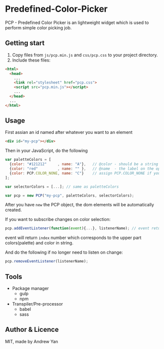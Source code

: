 # Predefined-Color-Picker
PCP - Predefined Color Picker is an lightweight widget which is used to perform simple color picking job.

## Getting start
1. Copy files from `js/pcp.min.js` and `css/pcp.css` to your project directory.
2. Include these files:
```html
<html>
  <head>
    ...
    <link rel="stylesheet" href="pcp.css"> 
    <script src="pcp.min.js"></script>
    ...
  </head>
  ...
</html>
 ```
## Usage
First assian an id named after whatever you want to an element
```html
<div id="my-pcp"></div>
```
Then in your JavaScript, do the following
```JavaScript
var paletteColors = [
  {color: "#121212"     , name: "A"},   // @color - should be a string in RGB format or default color name.
  {color: "red"         , name: "" },   // @name  - the label on the option.
  {color: PCP.COLOR_NONE, name: "C"}    // assign PCP.COLOR_NONE if you want no color option.
];

var selectorColors = [...]; // same as paletteColors

var pcp = new PCP("my-pcp", paletteColors, selectorColors);
```
After you have `new` the PCP object, the dom elements will be automatically created.

If you want to subscribe changes on color selection:
```JavaScript
pcp.addEventListener(function(event){...}, listenerName); // event returns {index, color}
```
event will return `index` number which corresponds to the upper part colors(palette) and color in string.

And do the following if no longer need to listen on change:
```JavaScript
pcp.removeEventListener(listenerName);
```

## Tools
* Package manager
  * gulp
  * npm
* Transpiler/Pre-processor
  * babel
  * sass

## Author & Licence
MIT, made by Andrew Yan
